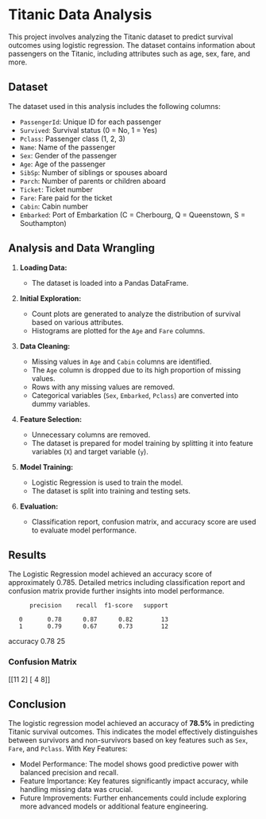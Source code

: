 # Titanic Data Analysis

This project involves analyzing the Titanic dataset to predict survival outcomes using logistic regression. The dataset contains information about passengers on the Titanic, including attributes such as age, sex, fare, and more.

## Dataset

The dataset used in this analysis includes the following columns:
- `PassengerId`: Unique ID for each passenger
- `Survived`: Survival status (0 = No, 1 = Yes)
- `Pclass`: Passenger class (1, 2, 3)
- `Name`: Name of the passenger
- `Sex`: Gender of the passenger
- `Age`: Age of the passenger
- `SibSp`: Number of siblings or spouses aboard
- `Parch`: Number of parents or children aboard
- `Ticket`: Ticket number
- `Fare`: Fare paid for the ticket
- `Cabin`: Cabin number
- `Embarked`: Port of Embarkation (C = Cherbourg, Q = Queenstown, S = Southampton)


## Analysis and Data Wrangling

1. **Loading Data:**
   - The dataset is loaded into a Pandas DataFrame.

2. **Initial Exploration:**
   - Count plots are generated to analyze the distribution of survival based on various attributes.
   - Histograms are plotted for the `Age` and `Fare` columns.

3. **Data Cleaning:**
   - Missing values in `Age` and `Cabin` columns are identified.
   - The `Age` column is dropped due to its high proportion of missing values.
   - Rows with any missing values are removed.
   - Categorical variables (`Sex`, `Embarked`, `Pclass`) are converted into dummy variables.

4. **Feature Selection:**
   - Unnecessary columns are removed.
   - The dataset is prepared for model training by splitting it into feature variables (`X`) and target variable (`y`).

5. **Model Training:**
   - Logistic Regression is used to train the model.
   - The dataset is split into training and testing sets.

6. **Evaluation:**
   - Classification report, confusion matrix, and accuracy score are used to evaluate model performance.


## Results

The Logistic Regression model achieved an accuracy score of approximately 0.785. Detailed metrics including classification report and confusion matrix provide further insights into model performance.

          precision    recall  f1-score   support

       0       0.78      0.87      0.82        13
       1       0.79      0.67      0.73        12

accuracy                           0.78        25



### Confusion Matrix

[[11 2]
[ 4 8]]



## Conclusion

The logistic regression model achieved an accuracy of **78.5%** in predicting Titanic survival outcomes. This indicates the model effectively distinguishes between survivors and non-survivors based on key features such as `Sex`, `Fare`, and `Pclass`. With Key Features:
- Model Performance: The model shows good predictive power with balanced precision and recall.
- Feature Importance: Key features significantly impact accuracy, while handling missing data was crucial.
- Future Improvements: Further enhancements could include exploring more advanced models or additional feature engineering.

